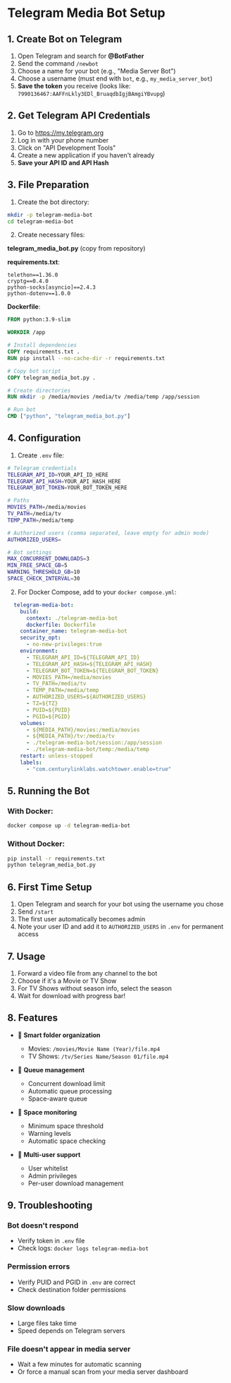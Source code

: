 # Telegram Media Bot Setup

## 1. Create Bot on Telegram

1. Open Telegram and search for **@BotFather**
2. Send the command `/newbot`
3. Choose a name for your bot (e.g., "Media Server Bot")
4. Choose a username (must end with `bot`, e.g., `my_media_server_bot`)
5. **Save the token** you receive (looks like: `7990136467:AAFFnLkly3EDl_BruaqdbIgjBAmgiYBvupg`)

## 2. Get Telegram API Credentials

1. Go to https://my.telegram.org
2. Log in with your phone number
3. Click on "API Development Tools"
4. Create a new application if you haven't already
5. **Save your API ID and API Hash**

## 3. File Preparation

1. Create the bot directory:
```bash
mkdir -p telegram-media-bot
cd telegram-media-bot
```

2. Create necessary files:

**telegram_media_bot.py** (copy from repository)

**requirements.txt**:
```
telethon==1.36.0
cryptg==0.4.0
python-socks[asyncio]==2.4.3
python-dotenv==1.0.0
```

**Dockerfile**:
```dockerfile
FROM python:3.9-slim

WORKDIR /app

# Install dependencies
COPY requirements.txt .
RUN pip install --no-cache-dir -r requirements.txt

# Copy bot script
COPY telegram_media_bot.py .

# Create directories
RUN mkdir -p /media/movies /media/tv /media/temp /app/session

# Run bot
CMD ["python", "telegram_media_bot.py"]
```

## 4. Configuration

1. Create `.env` file:
```bash
# Telegram credentials
TELEGRAM_API_ID=YOUR_API_ID_HERE
TELEGRAM_API_HASH=YOUR_API_HASH_HERE
TELEGRAM_BOT_TOKEN=YOUR_BOT_TOKEN_HERE

# Paths
MOVIES_PATH=/media/movies
TV_PATH=/media/tv
TEMP_PATH=/media/temp

# Authorized users (comma separated, leave empty for admin mode)
AUTHORIZED_USERS=

# Bot settings
MAX_CONCURRENT_DOWNLOADS=3
MIN_FREE_SPACE_GB=5
WARNING_THRESHOLD_GB=10
SPACE_CHECK_INTERVAL=30
```

2. For Docker Compose, add to your `docker compose.yml`:

```yaml
  telegram-media-bot:
    build: 
      context: ./telegram-media-bot
      dockerfile: Dockerfile
    container_name: telegram-media-bot
    security_opt:
      - no-new-privileges:true
    environment:
      - TELEGRAM_API_ID=${TELEGRAM_API_ID}
      - TELEGRAM_API_HASH=${TELEGRAM_API_HASH}
      - TELEGRAM_BOT_TOKEN=${TELEGRAM_BOT_TOKEN}
      - MOVIES_PATH=/media/movies
      - TV_PATH=/media/tv
      - TEMP_PATH=/media/temp
      - AUTHORIZED_USERS=${AUTHORIZED_USERS}
      - TZ=${TZ}
      - PUID=${PUID}
      - PGID=${PGID}
    volumes:
      - ${MEDIA_PATH}/movies:/media/movies
      - ${MEDIA_PATH}/tv:/media/tv
      - ./telegram-media-bot/session:/app/session
      - ./telegram-media-bot/temp:/media/temp
    restart: unless-stopped
    labels:
      - "com.centurylinklabs.watchtower.enable=true"
```

## 5. Running the Bot

### With Docker:
```bash
docker compose up -d telegram-media-bot
```

### Without Docker:
```bash
pip install -r requirements.txt
python telegram_media_bot.py
```

## 6. First Time Setup

1. Open Telegram and search for your bot using the username you chose
2. Send `/start`
3. The first user automatically becomes admin
4. Note your user ID and add it to `AUTHORIZED_USERS` in `.env` for permanent access

## 7. Usage

1. Forward a video file from any channel to the bot
2. Choose if it's a Movie or TV Show
3. For TV Shows without season info, select the season
4. Wait for download with progress bar!

## 8. Features

- 📁 **Smart folder organization**
  - Movies: `/movies/Movie Name (Year)/file.mp4`
  - TV Shows: `/tv/Series Name/Season 01/file.mp4`

- 🔄 **Queue management**
  - Concurrent download limit
  - Automatic queue processing
  - Space-aware queue

- 💾 **Space monitoring**
  - Minimum space threshold
  - Warning levels
  - Automatic space checking

- 👥 **Multi-user support**
  - User whitelist
  - Admin privileges
  - Per-user download management

## 9. Troubleshooting

### Bot doesn't respond
- Verify token in `.env` file
- Check logs: `docker logs telegram-media-bot`

### Permission errors
- Verify PUID and PGID in `.env` are correct
- Check destination folder permissions

### Slow downloads
- Large files take time
- Speed depends on Telegram servers

### File doesn't appear in media server
- Wait a few minutes for automatic scanning
- Or force a manual scan from your media server dashboard